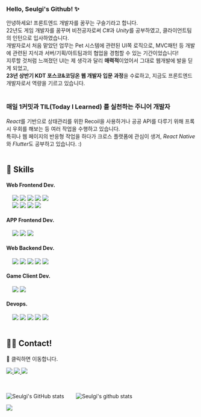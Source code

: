 <!-- ![header](https://capsule-render.vercel.app/api?type=waving&color=auto&height=200&section=header&text=Seulgi's&nbsp;Profile&fontSize=60&animation=fadeIn&fontColor=323931&fontAlignY=38) -->
### Hello, Seulgi's Github! :sparkles:
안녕하세요!
프론트엔드 개발자를 꿈꾸는 구슬기라고 합니다. <br/>
22년도 게임 개발자를 꿈꾸며 비전공자로써 <i>C#</i>과 <i>Unity</i>를 공부하였고, 클라이언트팀의 인턴으로 입사하였습니다.<br/>
개발자로서 처음 맡았던 업무는 Pet 시스템에 관련된 UI쪽 로직으로, MVC패턴 등 개발에 관련된 지식과 서버/기획/아트팀과의 협업을 경험할 수 있는 기간이었습니다! <br/>
지루할 것처럼 느껴졌던 UI는 제 생각과 달리 <strong>매력적</strong>이었어서 그대로 웹개발에 발을 딛게 되었고, <br/>
<strong>23년 상반기 KDT 포스코&코딩온 웹 개발자 입문 과정</strong>을 수료하고, 지금도 프론트엔드 개발자로서 역량을 기르고 있습니다.<br/><br/>
### 매일 1커밋과 TIL(Today I Learned) 를 실천하는 주니어 개발자
<i>React</i>를 기반으로 상태관리를 위한 Recoil을 사용하거나 공공 API를 다루기 위해 프록시 우회를 해보는 등 여러 작업을 수행하고 있습니다. <br/>
특히나 웹 페이지의 반응형 작업을 하다가 크로스 플랫폼에 관심이 생겨, <i>React Native</i> 와 <i>Flutter</i>도 공부하고 있습니다. :) <br/><br/>
<div style={{ display: 'flex', }}>
  <h2>🔨 Skills</h3>
  <div style={{ display: 'flex', }}>
    <h4>Web Frontend Dev.</h4>
    &nbsp;&nbsp;&nbsp;
    <img src="https://img.shields.io/badge/HTML5-E34F26?style=flat-square&logo=HTML5&logoColor=white"/>
    <img src="https://img.shields.io/badge/CSS3-1572B6?style=flat-square&logo=CSS3&logoColor=white"/>
    <img src="https://img.shields.io/badge/Sass&amp;Scss-CC6699?style=flat-square&logo=Sass&logoColor=white"/>
    <img src="https://img.shields.io/badge/styled&nbsp;components-DB7093?style=flat-square&logo=styled-components&logoColor=white"/>
    <img src="https://img.shields.io/badge/Tailwind-06B6D4?style=flat-square&logo=TailwindCSS&logoColor=white"/> 
    <br/>    &nbsp;&nbsp;&nbsp;
    <img src="https://img.shields.io/badge/Javascript-F7DF1E?style=flat-square&logo=JavaScript&logoColor=black"/>
    <img src="https://img.shields.io/badge/TypeScript-3178C6?style=flat-square&logo=TypeScript&logoColor=white"/>
    <img src="https://img.shields.io/badge/React-61DAFB?style=flat-square&logo=React&logoColor=black"/>
    <img src="https://img.shields.io/badge/Redux-764ABC?style=flat-square&logo=Redux&logoColor=white"/>
  </div>
    <div style={{ display: 'flex', }}>
    <h4>APP Frontend Dev.</h4>
    &nbsp;&nbsp;&nbsp;
    <img src="https://img.shields.io/badge/React&nbsp;Native-61DAFB?style=flat-square&logo=React&logoColor=black"/>
    <img src="https://img.shields.io/badge/Dart-0175C2?style=flat-square&logo=Dart&logoColor=white"/>
    <img src="https://img.shields.io/badge/Flutter-02569B?style=flat-square&logo=Flutter&logoColor=white"/>
  <div> 
  <div style={{ display: 'flex', }}>
    <h4>Web Backend Dev.</h4>
    &nbsp;&nbsp;&nbsp;
    <img src="https://img.shields.io/badge/Node.js-69cf00?style=flat-square&logo=Node.js&logoColor=white"/>
    <img src="https://img.shields.io/badge/Express-000000?style=flat-square&logo=Express&logoColor=white"/>
    <img src="https://img.shields.io/badge/MySQL-4479A1?style=flat-square&logo=MySQL&logoColor=white"/>
    <img src="https://img.shields.io/badge/MongoDB-47A248?style=flat-square&logo=MongoDB&logoColor=white"/>
    <img src="https://img.shields.io/badge/Firebase-FFCA28?style=flat-square&logo=Firebase&logoColor=black"/>
  <div>
  <div style={{ display: 'flex', }}>
    <h4>Game Client Dev.</h4>
    &nbsp;&nbsp;&nbsp;
    <img src="https://img.shields.io/badge/C&nbsp;&#x266F;-3f0097?style=flat-square&logo=CSharp&logoColor=white"/>
    <img src="https://img.shields.io/badge/Unity-000?style=flat-square&logo=Unity&logoColor=white"/>
  <div>
  <div style={{ display: 'flex', }}>
    <h4>Devops.</h4>
    &nbsp;&nbsp;&nbsp;
    <img src="https://img.shields.io/badge/Git-F05032?style=flat-square&logo=Git&logoColor=white"/>
    <img src="https://img.shields.io/badge/GitHub-181717?style=flat-square&logo=Github&logoColor=white"/>
    <img src="https://img.shields.io/badge/Sourcetree-0052CC?style=flat-square&logo=Sourcetree&logoColor=white"/>
    <img src="https://img.shields.io/badge/Visual&nbsp;Studio&nbsp;Code-007ACC?style=flat-square&logo=VisualStudioCode&logoColor=white"/>
    <img src="https://img.shields.io/badge/Slack-4A154B?style=flat-square&logo=Slack&logoColor=white"/>
  <div> 
<div>
<br/>
<div style={{ display: 'flex', }}>
  <h2>🧑‍💻 Contact!</h2>
  <p>📌 클릭하면 이동합니다.</p>
  <a href="https://www.notion.so/251597ce335d465ead58f8707a8aff71?pvs=4" target="_blank" title="Seulgi's Notion">
    <img src="https://img.shields.io/badge/Notion&nbsp;Self&nbsp;Introduction-black?style=flat-square&logo=Notion&logoColor=white"/>
  </a>
  <a href="mailTo:guseul9405@gmail.com" target="_blank" title="Seulgi's Gmail">
    <img src="https://img.shields.io/badge/guseul9405&#64;gmail&#46;com-EA4335?style=flat-square&logo=Gmail&logoColor=white"/>
  </a>
  <a href="https://front-kuli.tistory.com/" target="_blank" title="Seulgi's Tistory">
    <img src="https://img.shields.io/badge/Tistory&nbsp;Today&nbsp;I&nbsp;Learned-black?style=flat-square&logo=Tistory&logoColor=white"/>
  </a>
</div>
<br/><br/>

![Seulgi's GitHub stats](https://github-readme-stats.vercel.app/api?username=guseulgi&theme=swift&show_icons=true) &nbsp;&nbsp;&nbsp;&nbsp;&nbsp;&nbsp;
![Seulgi's github stats](https://github-readme-stats.vercel.app/api/top-langs/?username=guseulgi&show_icons=true&theme=swift)

  
![](https://hits.seeyoufarm.com/api/count/incr/badge.svg?url=https%3A%2F%2Fgithub.com%2Fguseulgi%2Fguseulgi&count_bg=%2375D82A&title_bg=%23636363&icon=github.svg&icon_color=%23FFFFFF&title=Customers&edge_flat=true)



